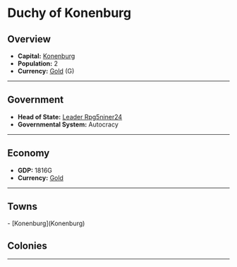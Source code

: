 # <!--NAME-->Duchy of Konenburg<!--NAME-->

## Overview

- **Capital:** <!--CAPITAL_LINK-->[Konenburg](Konenburg)<!--CAPITAL_LINK-->
- **Population:** <!--POPULATION-->2<!--POPULATION-->
- **Currency:** <!--CURRENCY_LINK-->[Gold](Gold)<!--CURRENCY_LINK--> (<!--CURRENCY_ABV-->G<!--CURRENCY_ABV-->)

---

## Government

- **Head of State:** <!--LEADER_TITLE_LINK-->[Leader Rpg5niner24](Rpg5niner24)<!--LEADER_TITLE_LINK-->
- **Governmental System:** <!--GOVERNMENT-->Autocracy<!--GOVERNMENT-->

---

## Economy

- **GDP:** <!--GDP-->1816G<!--GDP-->
- **Currency:** <!--CURRENCY_LINK-->[Gold](Gold)<!--CURRENCY_LINK-->

---

## Towns

<!--TOWNS-->- [Konenburg](Konenburg)<!--TOWNS-->

## Colonies

<!--COLONIES--><!--COLONIES-->

---